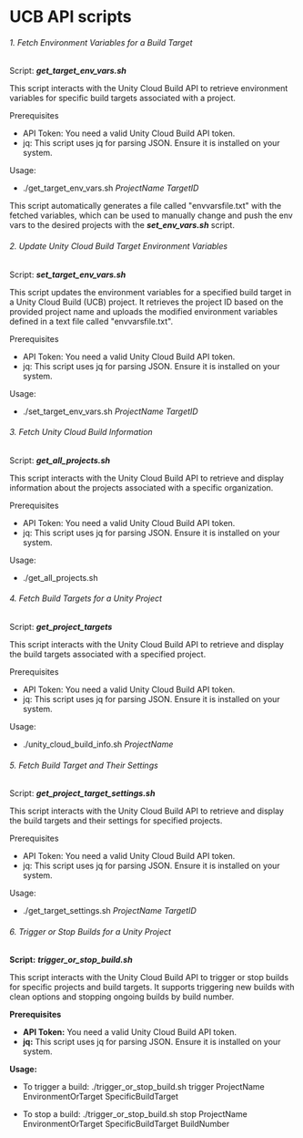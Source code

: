 # UCB API scripts

###### 1. Fetch Environment Variables for a Build Target
Script: ***get_target_env_vars.sh***

This script interacts with the Unity Cloud Build API to retrieve environment variables for specific build targets associated with a project.

Prerequisites
- API Token: You need a valid Unity Cloud Build API token.
- jq: This script uses jq for parsing JSON. Ensure it is installed on your system.

Usage:
- ./get_target_env_vars.sh *ProjectName* *TargetID*

This script automatically generates a file called "envvarsfile.txt" with the fetched variables, which can be used to manually change and push the env vars to the desired projects with the ***set_env_vars.sh*** script.


###### 2. Update Unity Cloud Build Target Environment Variables
Script: ***set_target_env_vars.sh***

This script updates the environment variables for a specified build target in a Unity Cloud Build (UCB) project. It retrieves the project ID based on the provided project name and uploads the modified environment variables defined in a text file called "envvarsfile.txt".

Prerequisites
- API Token: You need a valid Unity Cloud Build API token.
- jq: This script uses jq for parsing JSON. Ensure it is installed on your system.

Usage: 
- ./set_target_env_vars.sh *ProjectName* *TargetID*


###### 3. Fetch Unity Cloud Build Information
Script: ***get_all_projects.sh***

This script interacts with the Unity Cloud Build API to retrieve and display information about the projects associated with a specific organization.

Prerequisites
- API Token: You need a valid Unity Cloud Build API token.
- jq: This script uses jq for parsing JSON. Ensure it is installed on your system.

Usage: 
- ./get_all_projects.sh


###### 4. Fetch Build Targets for a Unity Project
Script: ***get_project_targets***

This script interacts with the Unity Cloud Build API to retrieve and display the build targets associated with a specified project.

Prerequisites

- API Token: You need a valid Unity Cloud Build API token.
- jq: This script uses jq for parsing JSON. Ensure it is installed on your system.

Usage:
- ./unity_cloud_build_info.sh *ProjectName*


###### 5.  Fetch Build Target and Their Settings
Script: ***get_project_target_settings.sh***

This script interacts with the Unity Cloud Build API to retrieve and display the build targets and their settings for specified projects.

Prerequisites

- API Token: You need a valid Unity Cloud Build API token.
- jq: This script uses jq for parsing JSON. Ensure it is installed on your system.

Usage: 
- ./get_target_settings.sh *ProjectName* *TargetID*

###### 6. Trigger or Stop Builds for a Unity Project
**Script:** ***trigger_or_stop_build.sh***

This script interacts with the Unity Cloud Build API to trigger or stop builds for specific projects and build targets. It supports triggering new builds with clean options and stopping ongoing builds by build number.

**Prerequisites**
- **API Token:** You need a valid Unity Cloud Build API token.
- **jq:** This script uses jq for parsing JSON. Ensure it is installed on your system.

**Usage:**
- To trigger a build:
./trigger_or_stop_build.sh trigger ProjectName EnvironmentOrTarget SpecificBuildTarget

- To stop a build: 
./trigger_or_stop_build.sh stop ProjectName EnvironmentOrTarget SpecificBuildTarget BuildNumber 

